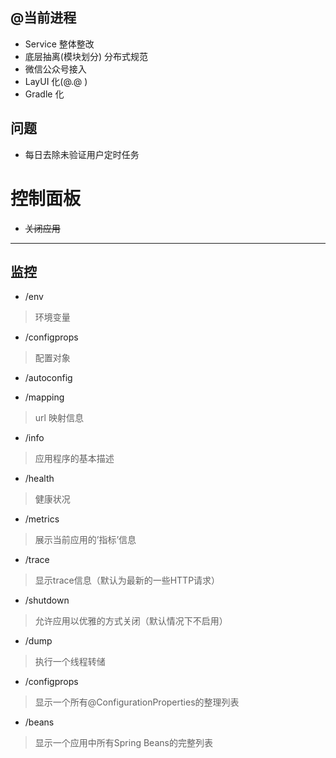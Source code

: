 
## @当前进程
- Service 整体整改
- 底层抽离(模块划分) 分布式规范
- 微信公众号接入
- LayUI 化(@.@ )
- Gradle 化

## 问题
- 每日去除未验证用户定时任务

# 控制面板
- ~~关闭应用~~
 
 
 
-----------
## 监控
- /env
> 环境变量

- /configprops
> 配置对象

- /autoconfig

- /mapping
> url 映射信息

- /info
> 应用程序的基本描述

- /health
> 健康状况

- /metrics
> 展示当前应用的’指标’信息

- /trace
> 显示trace信息（默认为最新的一些HTTP请求）

- /shutdown
> 允许应用以优雅的方式关闭（默认情况下不启用）

- /dump
> 执行一个线程转储

- /configprops
> 显示一个所有@ConfigurationProperties的整理列表

- /beans
> 显示一个应用中所有Spring Beans的完整列表



